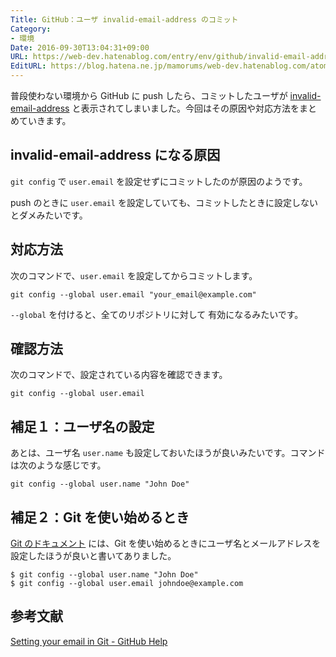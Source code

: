 ```yaml
---
Title: GitHub：ユーザ invalid-email-address のコミット
Category:
- 環境
Date: 2016-09-30T13:04:31+09:00
URL: https://web-dev.hatenablog.com/entry/env/github/invalid-email-address-committed
EditURL: https://blog.hatena.ne.jp/mamorums/web-dev.hatenablog.com/atom/entry/10328749687187072463
---
```


普段使わない環境から GitHub に push したら、コミットしたユーザが [invalid-email-address](https://github.com/invalid-email-address) と表示されてしまいました。今回はその原因や対応方法をまとめていきます。


## invalid-email-address になる原因
`git config` で `user.email` を設定せずにコミットしたのが原因のようです。

push のときに `user.email` を設定していても、コミットしたときに設定しないとダメみたいです。


## 対応方法
次のコマンドで、`user.email` を設定してからコミットします。

```
git config --global user.email "your_email@example.com"
```

`--global` を付けると、全てのリポジトリに対して
有効になるみたいです。


## 確認方法
次のコマンドで、設定されている内容を確認できます。

```
git config --global user.email
```


## 補足１：ユーザ名の設定
あとは、ユーザ名 `user.name` も設定しておいたほうが良いみたいです。コマンドは次のような感じです。

```
git config --global user.name "John Doe"
```


## 補足２：Git を使い始めるとき
[Git のドキュメント](https://git-scm.com/book/ja/v1/%E4%BD%BF%E3%81%84%E5%A7%8B%E3%82%81%E3%82%8B-%E6%9C%80%E5%88%9D%E3%81%AEGit%E3%81%AE%E6%A7%8B%E6%88%90) には、Git を使い始めるときにユーザ名とメールアドレスを設定したほうが良いと書いてありました。

```
$ git config --global user.name "John Doe"
$ git config --global user.email johndoe@example.com
```

## 参考文献
[Setting your email in Git - GitHub Help](https://help.github.com/articles/setting-your-email-in-git/)

